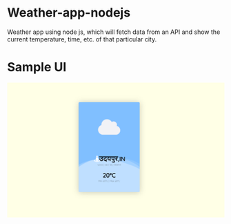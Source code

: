 # Weather-app-nodejs
Weather app using node js, which will fetch data from an API and show the current temperature, time, etc. of that particular city.
# Sample UI
![Sample](https://github.com/vibhor12shrotriya/Weather-app-nodejs/blob/main/WeatherApp/Sample.PNG)
